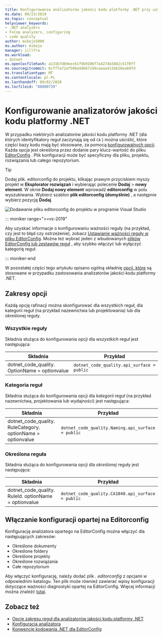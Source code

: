 ```yaml
---
title: Konfigurowanie analizatorów jakości kodu platformy .NET przy użyciu editorconfig
ms.date: 09/23/2019
ms.topic: conceptual
helpviewer_keywords:
- .NET analyzers
- FxCop analyzers, configuring
- code quality
author: mikejo5000
ms.author: mikejo
manager: jillfra
ms.workload:
- dotnet
ms.openlocfilehash: a131b7d69eec61f9b9106f7a4274b3882c51f0ff
ms.sourcegitcommit: 6cfffa72af599a9d667249caaaa411bb28ea69fd
ms.translationtype: MT
ms.contentlocale: pl-PL
ms.lasthandoff: 09/02/2020
ms.locfileid: "88800739"
---
```

# <a name="configure-net-code-quality-analyzers"></a>Konfigurowanie analizatorów jakości kodu platformy .NET

W przypadku niektórych analizatorów jakości kodu platformy .NET (dla których identyfikatory reguł zaczynają się od `CA` ) można uściślić, które części bazy kodu mają być stosowane, za pomocą [konfigurowalnych opcji](fxcop-analyzer-options.md). Każda opcja jest określona przez dodanie pary klucz-wartość do pliku [EditorConfig](https://editorconfig.org) . Plik konfiguracji może być specyficzny dla pliku, projektu, rozwiązania lub całego repozytorium.

> [!TIP]
> Dodaj plik. editorconfig do projektu, klikając prawym przyciskiem myszy projekt w **Eksplorator rozwiązań** i wybierając polecenie **Dodaj**  >  **nowy element**. W oknie **Dodaj nowy element** wprowadź **editorconfig** w polu wyszukiwania. Wybierz szablon **plik editorconfig (domyślnie)** , a następnie wybierz pozycję **Dodaj**.
>
> ![Dodawanie pliku editorconfig do projektu w programie Visual Studio](media/add-editorconfig-file.png)

::: moniker range=">=vs-2019"

Aby uzyskać informacje o konfigurowaniu ważności reguły (na przykład, czy jest to błąd czy ostrzeżenie), zobacz [Ustawianie ważności reguły w pliku EditorConfig](use-roslyn-analyzers.md#set-rule-severity-in-an-editorconfig-file). Można też wybrać jeden z wbudowanych [plików EditorConfig lub zestawów reguł](analyzer-rule-sets.md) , aby szybko włączyć lub wyłączyć kategorię reguł.

::: moniker-end

W pozostałej części tego artykułu opisano ogólną składnię [opcji, które](fxcop-analyzer-options.md) są stosowane w przypadku zastosowania analizatorów jakości kodu platformy .NET.

## <a name="option-scopes"></a>Zakresy opcji

Każdą opcję rafinacji można skonfigurować dla wszystkich reguł, dla kategorii reguł (na przykład nazewnictwa lub projektowania) lub dla określonej reguły.

### <a name="all-rules"></a>Wszystkie reguły

Składnia służąca do konfigurowania opcji dla *wszystkich* reguł jest następująca:

|Składnia|Przykład|
|-|-|
| dotnet_code_quality. OptionName = optionvalue | `dotnet_code_quality.api_surface = public` |

### <a name="category-of-rules"></a>Kategoria reguł

Składnia służąca do konfigurowania opcji dla *kategorii* reguł (na przykład nazewnictwa, projektowania lub wydajności) jest następująca:

|Składnia|Przykład|
|-|-|
| dotnet_code_quality. RuleCategory. optionName = optionvalue | `dotnet_code_quality.Naming.api_surface = public` |

### <a name="specific-rule"></a>Określona reguła

Składnia służąca do konfigurowania opcji dla *określonej* reguły jest następująca:

|Składnia|Przykład|
|-|-|
| dotnet_code_quality. RuleId. optionName = optionvalue | `dotnet_code_quality.CA1040.api_surface = public` |

## <a name="enabling-editorconfig-based-configuration"></a>Włączanie konfiguracji opartej na Editorconfig

Konfigurację analizatora opartego na EditorConfig można włączyć dla następujących zakresów:

- Określone dokumenty
- Określone foldery
- Określone projekty
- Określone rozwiązania
- Całe repozytorium

Aby włączyć konfigurację, należy dodać plik *. editorconfig* z opcjami w odpowiednim katalogu. Ten plik może również zawierać wpisy konfiguracji dotyczące ważności diagnostyki opartej na EditorConfig. Więcej informacji można znaleźć [tutaj](use-roslyn-analyzers.md#rule-severity).

## <a name="see-also"></a>Zobacz też

- [Opcje zakresu reguł dla analizatorów jakości kodu platformy .NET](fxcop-analyzer-options.md)
- [Konfiguracja analizatora](https://github.com/dotnet/roslyn-analyzers/blob/master/docs/Analyzer%20Configuration.md)
- [Konwencje kodowania .NET dla EditorConfig](../ide/editorconfig-code-style-settings-reference.md)
